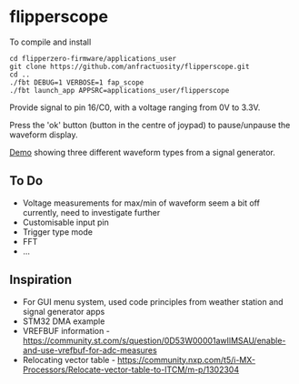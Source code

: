 # flipperscope

To compile and install

```
cd flipperzero-firmware/applications_user
git clone https://github.com/anfractuosity/flipperscope.git
cd ..
./fbt DEBUG=1 VERBOSE=1 fap_scope
./fbt launch_app APPSRC=applications_user/flipperscope
```

Provide signal to pin 16/C0, with a voltage ranging from 0V to 3.3V.

Press the 'ok' button (button in the centre of joypad) to pause/unpause the waveform display.

[Demo](https://www.youtube.com/watch?v=tu2X1WwADF4) showing three different waveform types from a signal generator.

## To Do

* Voltage measurements for max/min of waveform seem a bit off currently, need to investigate further
* Customisable input pin
* Trigger type mode
* FFT
* ...

## Inspiration

* For GUI menu system, used code principles from weather station and signal generator apps
* STM32 DMA example
* VREFBUF information - https://community.st.com/s/question/0D53W00001awIlMSAU/enable-and-use-vrefbuf-for-adc-measures
* Relocating vector table - https://community.nxp.com/t5/i-MX-Processors/Relocate-vector-table-to-ITCM/m-p/1302304
